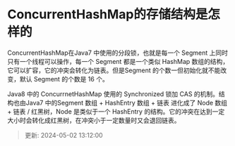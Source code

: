 # ConcurrentHashMap的存储结构是怎样的

ConcurrentHashMap在Java7 中使用的分段锁，也就是每一个 Segment 上同时只有一个线程可以操作，每一个 Segment 都是一个类似 HashMap 数组的结构，它可以扩容，它的冲突会转化为链表。但是Segment 的个数一但初始化就不能改变，默认 Segment 的个数是 16 个。

Java8 中的 ConcurrnetHashMap 使用的 Synchronized 锁加 CAS 的机制。结构也由Java7 中的Segment 数组 + HashEntry 数组 + 链表 进化成了 Node 数组 + 链表 / 红黑树，Node 是类似于一个 HashEntry 的结构。它的冲突在达到一定大小时会转化成红黑树，在冲突小于一定数量时又会退回链表。

> 更新: 2024-05-02 13:12:00  
